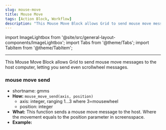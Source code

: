 ```yaml
---
slug: mouse-move
title: Mouse Move
tags: [Action Block, Workflow]
description: "This Mouse Move Block allows Grid to send mouse move messages to the host computer, letting you send even scrollwheel messages."
---
```


import ImageLightbox from '@site/src/general-layout-components/ImageLightbox';
import Tabs from '@theme/Tabs';
import TabItem from '@theme/TabItem';

---

<Tabs>
  <TabItem value="About Mouse Move" label="About Mouse Move" default>

<!---
:::caution Caution Grid 2.0 Users!
At the moment of release, no Grid 2.0 modules support Mouse messages natively!
This will change in the future, but the feature is not ready yet.

We apologize for the inconvenience.
:::

:::tip A Workaround
If you have an orginal Grid module, you can use that to translate Mouse messages even from 2.0 modules. Just be sure that the module connected to the computer with USB is the "old" one and keyboard messages should be received properly.
:::
--->

This Mouse Move Block allows Grid to send mouse move messages to the host computer, letting you send even scrollwheel messages.


  </TabItem>
  <TabItem value="Reference Manual Entry" label="Reference Manual Entry">


### mouse move send

- shortname: gmms
- **How:** `mouse_move_send(axis, position)`
  - axis: integer, ranging 1...3 where 3=mousewheel
  - position: integer
- **What:** This function sends a mouse move message to the host. Where the movement equals to the position parameter in screensspace.
- **Example:** 

</TabItem>
</Tabs>



